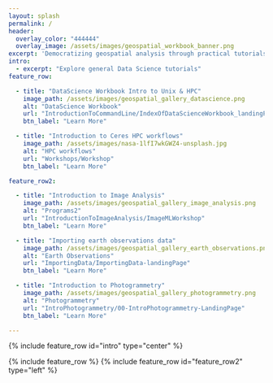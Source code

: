 ```yaml
---
layout: splash
permalink: /
header:
  overlay_color: "444444"
  overlay_image: /assets/images/geospatial_workbook_banner.png
excerpt: 'Democratizing geospatial analysis through practical tutorials'
intro:
  - excerpt: "Explore general Data Science tutorials"
feature_row:

  - title: "DataScience Workbook Intro to Unix & HPC"
    image_path: /assets/images/geospatial_gallery_datascience.png
    alt: "DataScience Workbook"
    url: "IntroductionToCommandLine/IndexOfDataScienceWorkbook_landingPage"
    btn_label: "Learn More"

  - title: "Introduction to Ceres HPC workflows"
    image_path: /assets/images/nasa-1lfI7wkGWZ4-unsplash.jpg
    alt: "HPC workflows"
    url: "Workshops/Workshop"
    btn_label: "Learn More"

feature_row2:

  - title: "Introduction to Image Analysis"
    image_path: /assets/images/geospatial_gallery_image_analysis.png
    alt: "Programs2"
    url: "IntroductionToImageAnalysis/ImageMLWorkshop"
    btn_label: "Learn More"

  - title: "Importing earth observations data"
    image_path: /assets/images/geospatial_gallery_earth_observations.png
    alt: "Earth Observations"
    url: "ImportingData/ImportingData-landingPage"
    btn_label: "Learn More"

  - title: "Introduction to Photogrammetry"
    image_path: /assets/images/geospatial_gallery_photogrammetry.png
    alt: "Photogrammetry"
    url: "IntroPhotogrammetry/00-IntroPhotogrammetry-LandingPage"
    btn_label: "Learn More"

---
```



{% include feature_row id="intro" type="center" %}

{% include feature_row %}
{% include feature_row id="feature_row2" type="left" %}
